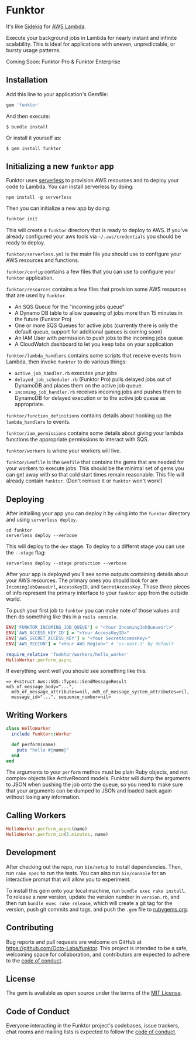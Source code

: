# Funktor

It's like [Sidekiq](https://sidekiq.org/) for [AWS Lambda](https://aws.amazon.com/lambda/).

Execute your background jobs in Lambda for nearly instant and infinite scalability. This is ideal for
applications with uneven, unpredictable, or bursty usage patterns.

Coming Soon: Funktor Pro & Funktor Enterprise

## Installation

Add this line to your application's Gemfile:

```ruby
gem 'funktor'
```

And then execute:

    $ bundle install

Or install it yourself as:

    $ gem install funktor

## Initializing a new `funktor` app

Funktor uses [serverless](https://www.serverless.com/) to provision AWS resources and to deploy your
code to Lambda. You can install serverless by doing:

```
npm install -g serverless
```

Then you can initialize a new app by doing:


```bash
funktor init
```

This will create a `funktor` directory that is ready to deploy to AWS. If you've already configured
your aws tools via `~/.aws/credentials` you should be ready to deploy.

`funktor/serverless.yml` is the main file you should use to configure your AWS resources and functions.

`funktor/config` contains a few files that you can use to configure your `funktor` application.

`funktor/resources` contains a few files that provision some AWS resources that are used by `funktor`.
* An SQS Queue for the "incoming jobs queue"
* A Dynamo DB table to allow queueing of jobs more than 15 minutes in the future (Funktor Pro)
* One or more SQS Queues for active jobs (currently there is only the default queue, support for additional queues is coming soon)
* An IAM User with permission to push jobs to the incoming jobs queue
* A CloudWatch dashboard to let you keep tabs on your application

`funktor/lambda_handlers` contains some scripts that receive events from Lambda, then invoke `funktor` to
do various things:
* `active_job_handler.rb` executes your jobs
* `delayed_job_scheduler.rb` (Funktor Pro) pulls delayed jobs out of DynamoDB and places them on the active job queue.
* `incoming_job_handler.rb` receives incoming jobs and pushes them to DynamoDB for delayed execution or to the active job queue as appropriate.

`funktor/function_definitions` contains details about hooking up the `lambda_handlers` to events.

`funktor/iam_permissions` contains some details about giving your lambda functions the appropriate permissions
to interact with SQS.

`funktor/workers` is where your workers will live.

`funktor/Gemfile` is the `Gemfile` that contains the gems that are needed for your workers to execute
jobs. This should be the minimal set of gems you can get away with so that cold start times remain reasonable.
This file will already contain `funktor`. (Don't remove it or `funktor` won't work!)

## Deploying

After initialiing your app you can deploy it by `cd`ing into the `funktor` directory and using
`serverless deploy`.

```
cd funktor
serverless deploy --verbose
```

This will deploy to the `dev` stage. To deploy to a differnt stage you can use the `--stage` flag:

```
serverless deploy --stage production --verbose
```

After your app is deployed you'll see some outputs containing details about your AWS resources. The
primary ones you should look for are `IncomingJobQueueUrl`, `AccessKeyID`, and `SecretAccessKey`.
Those three pieces of info represent the primary interface to your `funktor` app from the outside world.

To push your first job to `funktor` you can make note of those values and then do something like this
in a `rails console`.

```ruby
ENV['FUNKTOR_INCOMING_JOB_QUEUE'] = "<Your IncomingJobQueueUrl>"
ENV['AWS_ACCESS_KEY_ID'] = "<Your AccessKeyID>"
ENV['AWS_SECRET_ACCESS_KEY'] = "<Your SecretAccessKey>"
ENV['AWS_REGION'] = "<Your AWS Region>" # 'us-east-1' by default

require_relative 'funktor/workers/hello_worker'
HelloWorker.perform_async
```

If everything went well you should see something like this:

```
=> #<struct Aws::SQS::Types::SendMessageResult md5_of_message_body="...",
  md5_of_message_attributes=nil, md5_of_message_system_attributes=nil,
  message_id="...", sequence_number=nil>
```

## Writing Workers

```ruby
class HelloWorker
  include Funktor::Worker

  def perform(name)
    puts "hello #{name}"
  end
end
```

The arguments to your `perform` methos must be plain Ruby objects, and not complex objects like ActiveRecord
models. Funktor will dump the arguments to JSON when pushing the job onto the queue, so you need to make sure
that your arguments can be dumped to JSON and loaded back again without losing any information.

## Calling Workers

```ruby
HelloWorker.perform_async(name)
HelloWorker.perform_in(5.minutes, name)
```

## Development

After checking out the repo, run `bin/setup` to install dependencies. Then, run `rake spec` to run the tests. You can also run `bin/console` for an interactive prompt that will allow you to experiment.

To install this gem onto your local machine, run `bundle exec rake install`. To release a new version, update the version number in `version.rb`, and then run `bundle exec rake release`, which will create a git tag for the version, push git commits and tags, and push the `.gem` file to [rubygems.org](https://rubygems.org).

## Contributing

Bug reports and pull requests are welcome on GitHub at https://github.com/Octo-Labs/funktor. This project is intended to be a safe, welcoming space for collaboration, and contributors are expected to adhere to the [code of conduct](https://github.com/[USERNAME]/funktor/blob/master/CODE_OF_CONDUCT.md).


## License

The gem is available as open source under the terms of the [MIT License](https://opensource.org/licenses/MIT).

## Code of Conduct

Everyone interacting in the Funktor project's codebases, issue trackers, chat rooms and mailing lists is expected to follow the [code of conduct](https://github.com/Octo-Labs/funktor/blob/master/CODE_OF_CONDUCT.md).
